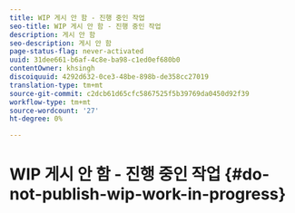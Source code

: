 ```yaml
---
title: WIP 게시 안 함 - 진행 중인 작업
seo-title: WIP 게시 안 함 - 진행 중인 작업
description: 게시 안 함
seo-description: 게시 안 함
page-status-flag: never-activated
uuid: 31dee661-b6af-4c8e-ba98-c1ed0ef680b0
contentOwner: khsingh
discoiquuid: 4292d632-0ce3-48be-898b-de358cc27019
translation-type: tm+mt
source-git-commit: c2dcb61d65cfc5867525f5b39769da0450d92f39
workflow-type: tm+mt
source-wordcount: '27'
ht-degree: 0%

---
```



# WIP 게시 안 함 - 진행 중인 작업 {#do-not-publish-wip-work-in-progress}

